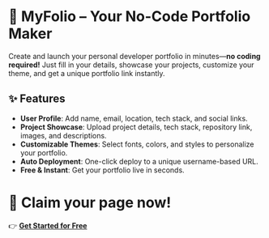 # 🚀 MyFolio – Your No-Code Portfolio Maker  

Create and launch your personal developer portfolio in minutes—**no coding required!** Just fill in your details, showcase your projects, customize your theme, and get a unique portfolio link instantly.  

## ✨ Features  

- **User Profile**: Add name, email, location, tech stack, and social links.  
- **Project Showcase**: Upload project details, tech stack, repository link, images, and descriptions.  
- **Customizable Themes**: Select fonts, colors, and styles to personalize your portfolio.  
- **Auto Deployment**: One-click deploy to a unique username-based URL.  
- **Free & Instant**: Get your portfolio live in seconds.  

# 🚀 Claim your page now!  
👉 **[Get Started for Free](https://www.myfolio.tech)**  

